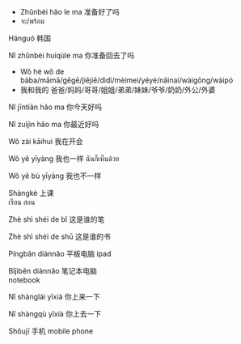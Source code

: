 
- Zhǔnbèi hǎo le ma
准备好了吗
- จะ/พร้อม

Hánguó
韩国

Nǐ zhǔnbèi huíqùle ma
你准备回去了吗

- Wǒ hé wǒ de bàba/māmā/gēgē/jiějiě/dìdì/mèimei/yéyé/nǎinai/wàigōng/wàipó
- 我和我的 爸爸/妈妈/哥哥/姐姐/弟弟/妹妹/爷爷/奶奶/外公/外婆

Nǐ jīntiān hǎo ma
你今天好吗

Nǐ zuìjìn hǎo ma
你最近好吗

Wǒ zài kāihuì
我在开会

Wǒ yě yīyàng
我也一样
ฉันก็เห็นด้วย

Wǒ yě bù yīyàng
我也不一样

Shàngkè
上课  
เรียน สอน

Zhè shì shéi de bǐ
这是谁的笔

Zhè shì shéi de shū
这是谁的书

Píngbǎn diànnǎo
平板电脑 
ipad

Bǐjìběn diànnǎo
笔记本电脑  
notebook

Nǐ shànglái yīxià
你上来一下

Nǐ shàngqù yīxià
你上去一下

Shǒujī
手机 
mobile phone

